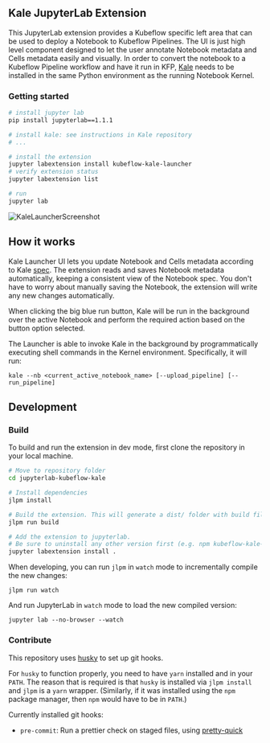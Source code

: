## Kale JupyterLab Extension

This JupyterLab extension provides a Kubeflow specific left area that can be used to deploy a Notebook to Kubeflow Pipelines. The UI is just high level component designed to let the user annotate Notebook metadata and Cells metadata easily and visually. In order to convert the notebook to a Kubeflow Pipeline workflow and have it run in KFP, [Kale](http://github.com/kubeflow-kale/kale) needs to be installed in the same Python environment as the running Notebook Kernel.

### Getting started

```bash
# install jupyter lab
pip install jupyterlab==1.1.1

# install kale: see instructions in Kale repository
# ...

# install the extension
jupyter labextension install kubeflow-kale-launcher
# verify extension status
jupyter labextension list

# run
jupyter lab
```

![KaleLauncherScreenshot](https://raw.githubusercontent.com/kubeflow-kale/jupyterlab-kubeflow-kale/master/docs/imgs/kale-launcher-screen.png)

## How it works

Kale Launcher UI lets you update Notebook and Cells metadata according to Kale [spec](https://github.com/kubeflow-kale/kale#notebook-metadata-spec). The extension reads and saves Notebook metadata automatically, keeping a consistent view of the Notebook spec. You don't have to worry about manually saving the Notebook, the extension will write any new changes automatically.

When clicking the big blue run button, Kale will be run in the background over the active Notebook and perform the required action based on the button option selected.

The Launcher is able to invoke Kale in the background by programmatically executing shell commands in the Kernel environment. Specifically, it will run:

```
kale --nb <current_active_notebook_name> [--upload_pipeline] [--run_pipeline]
```

## Development

### Build

To build and run the extension in dev mode, first clone the repository in your local machine.

```bash
# Move to repository folder
cd jupyterlab-kubeflow-kale

# Install dependencies
jlpm install

# Build the extension. This will generate a dist/ folder with build files
jlpm run build

# Add the extension to jupyterlab.
# Be sure to uninstall any other version first (e.g. npm kubeflow-kale-launcher package)
jupyter labextension install .
```

When developing, you can run `jlpm` in `watch` mode to incrementally compile the new changes:

```
jlpm run watch
```

And run JupyterLab in `watch` mode to load the new compiled version:

```
jupyter lab --no-browser --watch
```

### Contribute

This repository uses
[husky](https://github.com/typicode/husky)
to set up git hooks.

For `husky` to function properly, you need to have `yarn` installed and in your
`PATH`. The reason that is required is that `husky` is installed via
`jlpm install` and `jlpm` is a `yarn` wrapper. (Similarly, if it was installed
using the `npm` package manager, then `npm` would have to be in `PATH`.)

Currently installed git hooks:

- `pre-commit`: Run a prettier check on staged files, using
  [pretty-quick](https://github.com/azz/pretty-quick)

